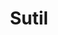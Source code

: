 ---
title: Sutil
date: 
draft: false

# descripcion
description : Aros pasantes colgantes en plata 925 y cristal.

materials: Plata 925

color: 

dimensions: Largo 3,00 cm

code: 01-01-1084

type: "Aros"

categories: []

price: $4.130,00

price_eftvo: $3.510,00

# Images
# first image will be shown in the product page
images:
  # - image: "images/path_to_image"
  # La ubicacion de las imagenes es imagenes/Aros/Aros.Colgantes/01-01-1084-sutil
  - image: "./images/aros/colgantes/01-01-1084-sutil_a.jpg"
  - image: "./images/aros/colgantes/01-01-1084-sutil_b.jpg"
---